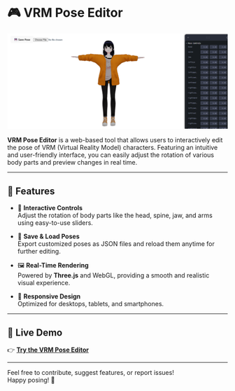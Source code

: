 # 🎮 VRM Pose Editor

![VRM Pose Editor Screenshot](capture.png)

**VRM Pose Editor** is a web-based tool that allows users to interactively edit the pose of VRM (Virtual Reality Model) characters. Featuring an intuitive and user-friendly interface, you can easily adjust the rotation of various body parts and preview changes in real time.

---

## 🚀 Features

- 🔧 **Interactive Controls**  
  Adjust the rotation of body parts like the head, spine, jaw, and arms using easy-to-use sliders.

- 💾 **Save & Load Poses**  
  Export customized poses as JSON files and reload them anytime for further editing.

- 🖼️ **Real-Time Rendering**  
  Powered by **Three.js** and WebGL, providing a smooth and realistic visual experience.

- 📱 **Responsive Design**  
  Optimized for desktops, tablets, and smartphones.

---

## 🔗 Live Demo

👉 [**Try the VRM Pose Editor**](https://three-js-vrm-pose-editor.vercel.app/)

---

Feel free to contribute, suggest features, or report issues!  
Happy posing! 🎯
